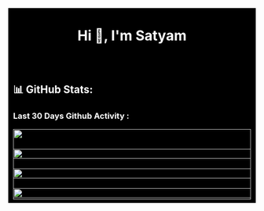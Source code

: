 <div style="display: flex; flex-direction: column; align-items: center; background-color: black;">
  <h1 align="center" style="color: white;">Hi 👋, I'm Satyam</h1>
  
  <div style="display: flex; justify-content: space-between; flex-wrap: wrap; width: 100%; max-width: 1200px; margin-top: 20px;">
    <div style="flex: 1; padding: 10px; box-sizing: border-box; min-width: 300px;">
      <h2 style="color: white;">📊 GitHub Stats:</h2>
      <h3 style="color: white;">Last 30 Days Github Activity :</h3>
      <img src="http://github-profile-summary-cards.vercel.app/api/cards/profile-details?username=satya-supercluster&theme=github_dark" style="width: 100%; height: auto;"/>
    </div>
    <div style="flex: 1; padding: 10px; box-sizing: border-box; min-width: 300px;">
      <a href="https://git.io/streak-stats">
        <img src="https://github-readme-streak-stats.herokuapp.com?user=satya-supercluster&theme=github-dark" style="width: 100%; height: auto;"/>
      </a>
    </div>
    <div style="flex: 1; padding: 10px; box-sizing: border-box; min-width: 300px;">
      <img src="https://github-readme-stats-eight-theta.vercel.app/api/top-langs/?username=satya-supercluster&layout=compact&langs_count=10&&theme=react" style="width: 100%; height: auto;"/>
    </div>
    <div style="flex: 1; padding: 10px; box-sizing: border-box; min-width: 300px;">
      <img src="https://github-readme-activity-graph.vercel.app/graph?username=satya-supercluster&bg_color=21232a&color=a8eeff&line=61dafb&point=f0fcff&area=true&hide_border=false" style="width: 100%; height: auto;"/>
    </div>
  </div>
</div>
